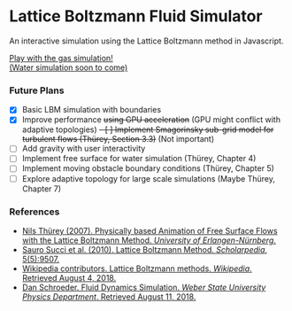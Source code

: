 # Lattice Boltzmann Fluid Simulator

An interactive simulation using the Lattice Boltzmann method in Javascript.

[Play with the gas simulation!](https://briansemrau.github.io/fluidsim/gas)<br>
[(Water simulation soon to come)](https://briansemrau.github.io/fluidsim/water)

### Future Plans

- [x] Basic LBM simulation with boundaries
- [x] Improve performance ~~using GPU acceleration~~ (GPU might conflict with adaptive topologies)
~~- [ ] Implement Smagorinsky sub-grid model for turbulent flows (Thürey, Section 3.3)~~ (Not important)
- [ ] Add gravity with user interactivity
- [ ] Implement free surface for water simulation (Thürey, Chapter 4)
- [ ] Implement moving obstacle boundary conditions (Thürey, Chapter 5)
- [ ] Explore adaptive topology for large scale simulations (Maybe Thürey, Chapter 7)

### References

  * [Nils Thürey (2007). Physically based Animation of Free Surface Flows with the Lattice Boltzmann Method. _University of Erlangen-Nürnberg_.](http://www.thuerey.de/ntoken/download/nthuerey_070313_phdthesis.pdf)
  * [Sauro Succi et al. (2010). Lattice Boltzmann Method. _Scholarpedia_, 5(5):9507.](http://www.scholarpedia.org/article/Lattice_Boltzmann_Method)
  * [Wikipedia contributors. Lattice Boltzmann methods. _Wikipedia_. Retrieved August 4, 2018.](https://en.wikipedia.org/w/index.php?title=Lattice_Boltzmann_methods&oldid=845945453)
  * [Dan Schroeder. Fluid Dynamics Simulation. _Weber State University Physics Department_. Retrieved August 11, 2018.](http://physics.weber.edu/schroeder/fluids/)